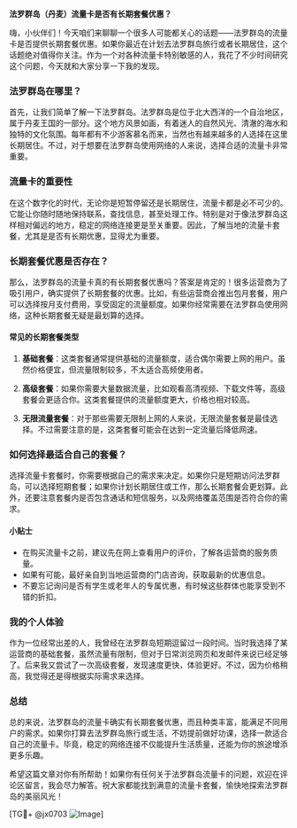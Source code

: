 **法罗群岛（丹麦）流量卡是否有长期套餐优惠？**

嗨，小伙伴们！今天咱们来聊聊一个很多人可能都关心的话题——法罗群岛的流量卡是否提供长期套餐优惠。如果你最近在计划去法罗群岛旅行或者长期居住，这个话题绝对值得你关注。作为一个对各种流量卡特别敏感的人，我花了不少时间研究这个问题，今天就和大家分享一下我的发现。

### 法罗群岛在哪里？

首先，让我们简单了解一下法罗群岛。法罗群岛是位于北大西洋的一个自治地区，属于丹麦王国的一部分。这个地方风景如画，有着迷人的自然风光、清澈的海水和独特的文化氛围。每年都有不少游客慕名而来，当然也有越来越多的人选择在这里长期居住。不过，对于想要在法罗群岛使用网络的人来说，选择合适的流量卡非常重要。

### 流量卡的重要性

在这个数字化的时代，无论你是短暂停留还是长期居住，流量卡都是必不可少的。它能让你随时随地保持联系，查找信息，甚至处理工作。特别是对于像法罗群岛这样相对偏远的地方，稳定的网络连接更是至关重要。因此，了解当地的流量卡套餐，尤其是是否有长期优惠，显得尤为重要。

### 长期套餐优惠是否存在？

那么，法罗群岛的流量卡真的有长期套餐优惠吗？答案是肯定的！很多运营商为了吸引用户，确实提供了长期套餐的优惠。比如，有些运营商会推出包月套餐，用户可以选择按月支付费用，享受固定的流量额度。如果你经常需要在法罗群岛使用网络，这种长期套餐无疑是最划算的选择。

#### 常见的长期套餐类型

1. **基础套餐**：这类套餐通常提供基础的流量额度，适合偶尔需要上网的用户。虽然价格便宜，但流量限制较多，不太适合高频使用者。
   
2. **高级套餐**：如果你需要大量数据流量，比如观看高清视频、下载文件等，高级套餐会更适合你。这类套餐提供的流量额度更大，价格也相对较高。

3. **无限流量套餐**：对于那些需要无限制上网的人来说，无限流量套餐是最佳选择。不过需要注意的是，这类套餐可能会在达到一定流量后降低网速。

### 如何选择最适合自己的套餐？

选择流量卡套餐时，你需要根据自己的需求来决定。如果你只是短期访问法罗群岛，可以选择短期套餐；如果你计划长期居住或工作，那么长期套餐会更划算。此外，还要注意套餐内是否包含通话和短信服务，以及网络覆盖范围是否符合你的需求。

#### 小贴士

- 在购买流量卡之前，建议先在网上查看用户的评价，了解各运营商的服务质量。
- 如果有可能，最好亲自到当地运营商的门店咨询，获取最新的优惠信息。
- 不要忘记询问是否有学生或老年人的专属优惠，有时候这些群体也能享受到不错的折扣。

### 我的个人体验

作为一位经常出差的人，我曾经在法罗群岛短期逗留过一段时间。当时我选择了某运营商的基础套餐，虽然流量有限制，但对于日常浏览网页和发邮件来说已经足够了。后来我又尝试了一次高级套餐，发现速度更快，体验更好。不过，因为价格稍高，我觉得还是得根据实际需求来选择。

### 总结

总的来说，法罗群岛的流量卡确实有长期套餐优惠，而且种类丰富，能满足不同用户的需求。如果你打算去法罗群岛旅行或生活，不妨提前做好功课，选择一款适合自己的流量卡。毕竟，稳定的网络连接不仅能提升生活质量，还能为你的旅途增添更多乐趣。

希望这篇文章对你有所帮助！如果你有任何关于法罗群岛流量卡的问题，欢迎在评论区留言，我会尽力解答。祝大家都能找到满意的流量卡套餐，愉快地探索法罗群岛的美丽风光！

[TG💪+ @jx0703 ![Image](https://github.com/user-attachments/assets/dbca1d08-cadb-493c-b0ec-ad6f7a83f270)]